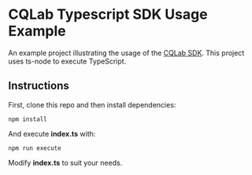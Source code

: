 # CQLab Typescript SDK Usage Example

An example project illustrating the usage of the [CQLab SDK](https://github.com/cqlabio/cqlab-sdk). This project uses ts-node to execute TypeScript.

## Instructions
First, clone this repo and then install dependencies:

```
npm install
```

And execute **index.ts** with:
```
npm run execute
```

Modify **index.ts** to suit your needs.

